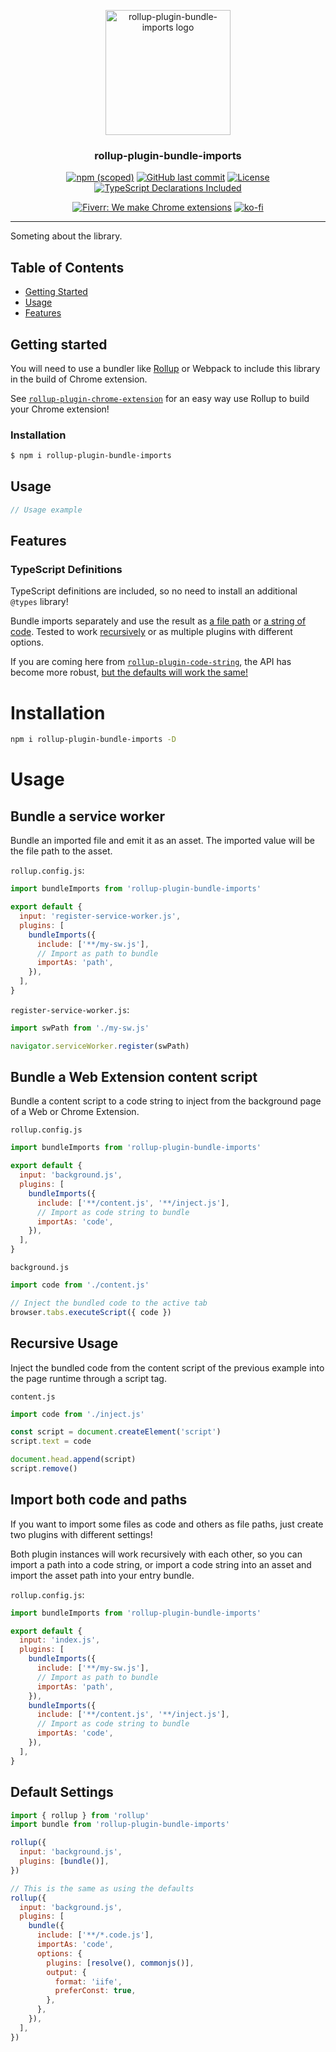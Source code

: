 <!--
Template tags: 
bumble-org
rollup-plugin-bundle-imports
IMG_URL
-->

<p align="center">
  <a href="https://github.com/bumble-org/rollup-plugin-bundle-imports" rel="noopener">
  <img width=200px height=200px src="IMG_URL" alt="rollup-plugin-bundle-imports logo"></a>
</p>

<h3 align="center">rollup-plugin-bundle-imports</h3>


<div align="center">

[![npm (scoped)](https://img.shields.io/npm/v/rollup-plugin-bundle-imports.svg)](https://www.npmjs.com/package/${}/rollup-plugin-bundle-imports)
[![GitHub last commit](https://img.shields.io/github/last-commit/bumble-org/rollup-plugin-bundle-imports.svg)](https://github.com/bumble-org/rollup-plugin-bundle-imports)
[![License](https://img.shields.io/badge/license-MIT-blue.svg)](/LICENSE)
[![TypeScript Declarations Included](https://img.shields.io/badge/types-TypeScript-informational)](#typescript)

</div>

<div align="center">

[![Fiverr: We make Chrome extensions](https://img.shields.io/badge/Fiverr%20-We%20make%20Chrome%20extensions-brightgreen.svg)](https://www.fiverr.com/jacksteam)
[![ko-fi](https://img.shields.io/badge/ko--fi-Buy%20me%20a%20coffee-ff5d5b)](https://ko-fi.com/K3K1QNTF)

</div>

---

Someting about the library.

## Table of Contents

- [Getting Started](#getting_started)
- [Usage](#usage)
- [Features](#features)

## Getting started <a name = "getting_started"></a>

You will need to use a bundler like [Rollup](https://rollupjs.org/guide/en/) or Webpack to include this library in the build of Chrome extension. 

See [`rollup-plugin-chrome-extension`](https://github.com/@bumble/rollup-plugin-chrome-extension) for an easy way use Rollup to build your Chrome extension!

### Installation

```sh
$ npm i rollup-plugin-bundle-imports
```

## Usage <a name = "usage"></a>

```javascript
// Usage example
```

## Features <a name = "features"></a>

### TypeScript Definitions <a name = "typescript"></a>

TypeScript definitions are included, so no need to install an additional `@types` library!


Bundle imports separately and use the result as [a file path](https://github.com/bumble-org/rollup-plugin-bundle-imports#bundle-a-service-worker) or [a string of code](https://github.com/bumble-org/rollup-plugin-bundle-imports#bundle-a-web-extension-content-script). Tested to work [recursively](https://github.com/bumble-org/rollup-plugin-bundle-imports#recursive-usage) or as multiple plugins with different options.

If you are coming here from [`rollup-plugin-code-string`](https://www.npmjs.com/package/rollup-plugin-code-string), the API has become more robust, [but the defaults will work the same!](https://github.com/bumble-org/rollup-plugin-bundle-imports#default-settings)

# Installation

```sh
npm i rollup-plugin-bundle-imports -D
```

# Usage

## Bundle a service worker

Bundle an imported file and emit it as an asset. The imported value will be the file path to the asset.

`rollup.config.js`:

```js
import bundleImports from 'rollup-plugin-bundle-imports'

export default {
  input: 'register-service-worker.js',
  plugins: [
    bundleImports({
      include: ['**/my-sw.js'],
      // Import as path to bundle
      importAs: 'path',
    }),
  ],
}
```

`register-service-worker.js`:

```js
import swPath from './my-sw.js'

navigator.serviceWorker.register(swPath)
```

## Bundle a Web Extension content script

Bundle a content script to a code string to inject from the background page of a Web or Chrome Extension.

`rollup.config.js`

```js
import bundleImports from 'rollup-plugin-bundle-imports'

export default {
  input: 'background.js',
  plugins: [
    bundleImports({
      include: ['**/content.js', '**/inject.js'],
      // Import as code string to bundle
      importAs: 'code',
    }),
  ],
}
```

`background.js`

```js
import code from './content.js'

// Inject the bundled code to the active tab
browser.tabs.executeScript({ code })
```

## Recursive Usage

Inject the bundled code from the content script of the previous example into the page runtime through a script tag.

`content.js`

```js
import code from './inject.js'

const script = document.createElement('script')
script.text = code

document.head.append(script)
script.remove()
```

## Import both code and paths

If you want to import some files as code and others as file paths, just create two plugins with different settings!

Both plugin instances will work recursively with each other, so you can import a path into a code string, or import a code string into an asset and import the asset path into your entry bundle.

`rollup.config.js`:

```js
import bundleImports from 'rollup-plugin-bundle-imports'

export default {
  input: 'index.js',
  plugins: [
    bundleImports({
      include: ['**/my-sw.js'],
      // Import as path to bundle
      importAs: 'path',
    }),
    bundleImports({
      include: ['**/content.js', '**/inject.js'],
      // Import as code string to bundle
      importAs: 'code',
    }),
  ],
}
```

## Default Settings

```js
import { rollup } from 'rollup'
import bundle from 'rollup-plugin-bundle-imports'

rollup({
  input: 'background.js',
  plugins: [bundle()],
})

// This is the same as using the defaults
rollup({
  input: 'background.js',
  plugins: [
    bundle({
      include: ['**/*.code.js'],
      importAs: 'code',
      options: {
        plugins: [resolve(), commonjs()],
        output: {
          format: 'iife',
          preferConst: true,
        },
      },
    }),
  ],
})
```
